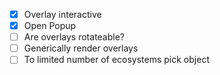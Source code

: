 - [x] Overlay interactive
- [x] Open Popup
- [ ] Are overlays rotateable?
- [ ] Generically render overlays
- [ ] To limited number of ecosystems pick object